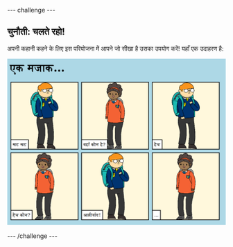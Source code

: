 \--- challenge \---

## चुनौती: चलते रहो!

अपनी कहानी कहने के लिए इस परियोजना में आपने जो सीखा है उसका उपयोग करें! यहाँ एक उदाहरण है:

![screenshot](images/story-final.png)

\--- /challenge \---